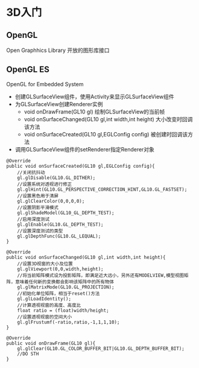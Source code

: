 # 3D入门 #
## OpenGL ##
Open Graphhics Library  开放的图形库接口

## OpenGL ES ##
OpenGL for Embedded System

- 创建GLSurfaceView组件，使用Activity来显示GLSurfaceView组件
- 为GLSurfaceView创建Renderer实例
	- void onDrawFrame(GL10 gl) 绘制GLSurfaceView的当前帧
	- void onSurfaceChanged(GL10 gl,int width,int height)  大小改变时回调该方法
	- void onSurfaceCreated(GL10 gl,EGLConfig config)  被创建时回调该方法
- 调用GLSurfaceView组件的setRenderer指定Renderer对象

>

    @Override
	public void onSurfaceCreated(GL10 gl,EGLConfig config){
		//关闭抗抖动
		gl.glDisable(GL10.GL_DITHER);
		//设置系统对透视进行修正
		gl.glHint(GL10.GL_PERSPECTIVE_CORRECTION_HINT,GL10.GL_FASTSET);
		//设置黑色用于清屏
		gl.glClearColor(0,0,0,0);
		//设置阴影平滑模式
		gl.glShadeModel(GL10_GL_DEPTH_TEST);
		//启用深度测试
		gl.glEnable(GL10.GL_DEPTH_TEST);
		//设置深度测试的类型
		gl.glDepthFunc(GL10.GL_LEQUAL);
	}

	@Override
	public void onSurfaceChanged(GL10 gl,int width,int height){
		//设置3D视窗的大小及位置
		gl.glViewport(0,0,width,height);
		//将当前矩阵模式设为投影矩阵，即满足近大远小，另外还有MODELVIEW,模型视图矩阵，意味着任何新的变换都会影响该矩阵中的所有物体
		gl.glMatrixMode(GL10.GL_PROJECTION);
		//初始化单位矩阵，相当于reset()方法
		gl.glLoadIdentity();
		//计算透视视窗的高度、高度比
		float ratio = (float)width/height;
		//设置透视视窗的空间大小
		gl.glFrustumf(-ratio,ratio,-1,1,1,10);
	}

	@Override
	public void onDrawFrame(GL10 gl){
		gl.glClear(GL10.GL_COLOR_BUFFER_BIT|GL10.GL_DEPTH_BUFFER_BIT);
		//DO STH
	}